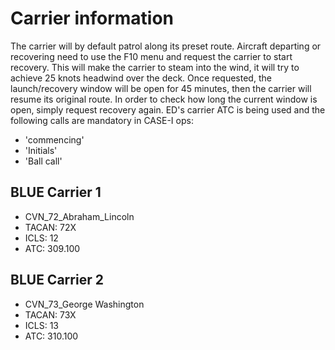 # Carrier information
The carrier will by default patrol along its preset route. 
Aircraft departing or recovering need to use the F10 menu and request the carrier to start recovery. 
This will make the carrier to steam into the wind, it will try to achieve 25 knots headwind over the deck. 
Once requested, the launch/recovery window will be open for 45 minutes, then the carrier will resume its original route.
In order to check how long the current window is open, simply request recovery again. 
ED's carrier ATC is being used and the following calls are mandatory in CASE-I ops:
- 'commencing'
- 'Initials'
- 'Ball call'

## BLUE Carrier 1
- CVN_72_Abraham_Lincoln
- TACAN: 72X
- ICLS: 12
- ATC: 309.100


## BLUE Carrier 2
- CVN_73_George Washington
- TACAN: 73X
- ICLS: 13
- ATC: 310.100
